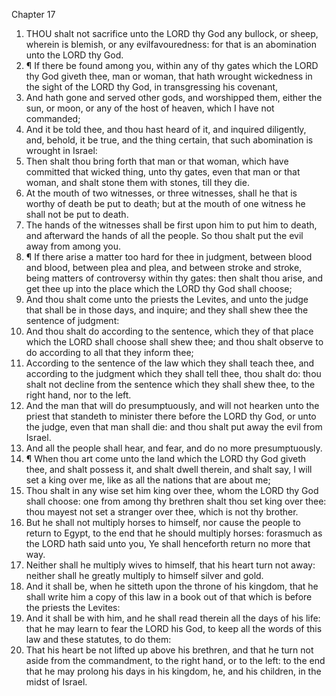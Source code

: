 

Chapter 17

1. THOU shalt not sacrifice unto the LORD thy God any bullock, or sheep, wherein is blemish, or any evilfavouredness: for that is an abomination unto the LORD thy God.
2. ¶ If there be found among you, within any of thy gates which the LORD thy God giveth thee, man or woman, that hath wrought wickedness in the sight of the LORD thy God, in transgressing his covenant,
3. And hath gone and served other gods, and worshipped them, either the sun, or moon, or any of the host of heaven, which I have not commanded;
4. And it be told thee, and thou hast heard of it, and inquired diligently, and, behold, it be true, and the thing certain, that such abomination is wrought in Israel:
5. Then shalt thou bring forth that man or that woman, which have committed that wicked thing, unto thy gates, even that man or that woman, and shalt stone them with stones, till they die.
6. At the mouth of two witnesses, or three witnesses, shall he that is worthy of death be put to death; but at the mouth of one witness he shall not be put to death.
7. The hands of the witnesses shall be first upon him to put him to death, and afterward the hands of all the people.  So thou shalt put the evil away from among you.
8. ¶ If there arise a matter too hard for thee in judgment, between blood and blood, between plea and plea, and between stroke and stroke, being matters of controversy within thy gates: then shalt thou arise, and get thee up into the place which the LORD thy God shall choose;
9. And thou shalt come unto the priests the Levites, and unto the judge that shall be in those days, and inquire; and they shall shew thee the sentence of judgment:
10. And thou shalt do according to the sentence, which they of that place which the LORD shall choose shall shew thee; and thou shalt observe to do according to all that they inform thee;
11. According to the sentence of the law which they shall teach thee, and according to the judgment which they shall tell thee, thou shalt do: thou shalt not decline from the sentence which they shall shew thee, to the right hand, nor to the left.
12. And the man that will do presumptuously, and will not hearken unto the priest that standeth to minister there before the LORD thy God, or unto the judge, even that man shall die: and thou shalt put away the evil from Israel.
13. And all the people shall hear, and fear, and do no more presumptuously.
14. ¶ When thou art come unto the land which the LORD thy God giveth thee, and shalt possess it, and shalt dwell therein, and shalt say, I will set a king over me, like as all the nations that are about me;
15. Thou shalt in any wise set him king over thee, whom the LORD thy God shall choose: one from among thy brethren shalt thou set king over thee: thou mayest not set a stranger over thee, which is not thy brother.
16. But he shall not multiply horses to himself, nor cause the people to return to Egypt, to the end that he should multiply horses: forasmuch as the LORD hath said unto you, Ye shall henceforth return no more that way.
17. Neither shall he multiply wives to himself, that his heart turn not away: neither shall he greatly multiply to himself silver and gold.
18. And it shall be, when he sitteth upon the throne of his kingdom, that he shall write him a copy of this law in a book out of that which is before the priests the Levites:
19. And it shall be with him, and he shall read therein all the days of his life: that he may learn to fear the LORD his God, to keep all the words of this law and these statutes, to do them:
20. That his heart be not lifted up above his brethren, and that he turn not aside from the commandment, to the right hand, or to the left: to the end that he may prolong his days in his kingdom, he, and his children, in the midst of Israel.
